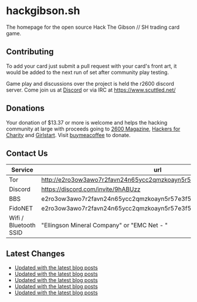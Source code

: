 # hackgibson.sh
The homepage for the open source Hack The Gibson // SH trading card game.


## Contributing

To add your card just submit a pull request with your card's front art, it would be added to the next run of set after community play testing.

Game play and discussions over the project is held the r2600 discord server. Come join us at [Discord](https://discord.com/invite/9hABUzz) or via IRC at https://www.scuttled.net/


## Donations

Your donation of $13.37 or more is welcome and helps the hacking community at large with proceeds going to [2600 Magazine](https://2600.com/), [Hackers for Charity](https://hackersforcharity.org) and [Girlstart](https://girlstart.org).  Visit [buymeacoffee](https://www.buymeacoffee.com/hackgibson.sh) to donate.


## Contact Us

Service | url
-|-
Tor | http://e2ro3ow3awo7r2favn24n65ycc2qmzkoayn5r57e3f56nvjwdcgg32ad.onion
Discord | https://discord.com/invite/9hABUzz
BBS | e2ro3ow3awo7r2favn24n65ycc2qmzkoayn5r57e3f56nvjwdcgg32ad.onion:23
FidoNET | e2ro3ow3awo7r2favn24n65ycc2qmzkoayn5r57e3f56nvjwdcgg32ad.onion:24554
Wifi / Bluetooth SSID | "Ellingson Mineral Company" or "EMC Net - <fidonet address>"

## Latest Changes
<!-- BLOG-POST-LIST:START -->
- [Updated with the latest blog posts](https://github.com/DFW2600/hackgibson.sh/commit/ad80388ad42c64ce684133179e668f92cf723765)
- [Updated with the latest blog posts](https://github.com/DFW2600/hackgibson.sh/commit/567006c47cbe7f9783a38bf719bd96b5b9d4ecb5)
- [Updated with the latest blog posts](https://github.com/DFW2600/hackgibson.sh/commit/8da8caaafef01cc7a86e6b9a10d54edc878e7fea)
- [Updated with the latest blog posts](https://github.com/DFW2600/hackgibson.sh/commit/d3e1abdea0602caef9b66f784cd4d99d5e4f2c89)
- [Updated with the latest blog posts](https://github.com/DFW2600/hackgibson.sh/commit/d9621e340c309a573f6080c51619472cbd2f33f3)
<!-- BLOG-POST-LIST:END -->
